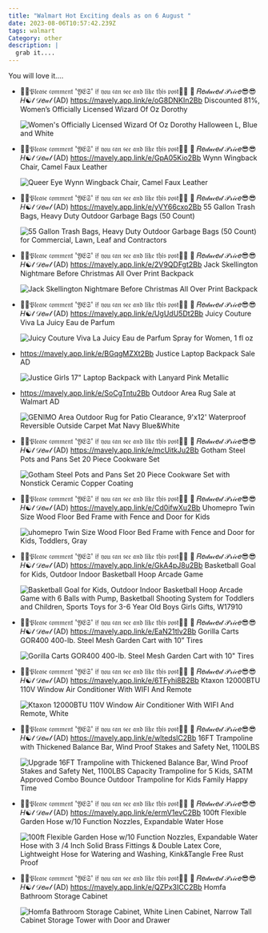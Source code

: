 ```yaml
---
title: "Walmart Hot Exciting deals as on 6 August "
date: 2023-08-06T10:57:42.239Z
tags: walmart
Category: other
description: |
  grab it....
---
```

Y﻿ou will love it....

* 🔹🔹𝔓𝔩𝔢𝔞𝔰𝔢 𝔠𝔬𝔪𝔪𝔢𝔫𝔱 '𝔜𝔈𝔖' 𝔦𝔣 𝔶𝔬𝔲 𝔠𝔞𝔫 𝔰𝔢𝔢 𝔞𝔫𝔡 𝔩𝔦𝔨𝔢 𝔱𝔥𝔦𝔰 𝔭𝔬𝔰𝔱🔹🔹
  🎀  𝑅𝑒𝒹𝓊𝒸𝑒𝒹 𝒫𝓇𝒾𝒸𝑒😎😎
  𝐻☯𝓉 𝒟𝑒𝒶𝓁  (AD) 
  https://mavely.app.link/e/oG8DNKIn2Bb
  Discounted 81%, Women’s Officially Licensed Wizard Of Oz Dorothy <!--StartFragment-->

  ![Women's Officially Licensed Wizard Of Oz Dorothy Halloween L, Blue and White](https://i5.walmartimages.com/seo/Women-s-Officially-Licensed-Wizard-Of-Oz-Dorothy-Halloween-L-Blue-and-White_aed4cc3a-2e20-4667-98d9-7d98640feea7.d6a16218fcef6a4a393455af5dbd6c3e.jpeg?odnHeight=612&odnWidth=612&odnBg=FFFFFF)

  <!--EndFragment-->
* 🔹🔹𝔓𝔩𝔢𝔞𝔰𝔢 𝔠𝔬𝔪𝔪𝔢𝔫𝔱 '𝔜𝔈𝔖' 𝔦𝔣 𝔶𝔬𝔲 𝔠𝔞𝔫 𝔰𝔢𝔢 𝔞𝔫𝔡 𝔩𝔦𝔨𝔢 𝔱𝔥𝔦𝔰 𝔭𝔬𝔰𝔱🔹🔹
  🎀  𝑅𝑒𝒹𝓊𝒸𝑒𝒹 𝒫𝓇𝒾𝒸𝑒😎😎
  𝐻☯𝓉 𝒟𝑒𝒶𝓁  (AD) 
  https://mavely.app.link/e/GpA05Kio2Bb
  Wynn Wingback Chair, Camel Faux Leather <!--StartFragment-->

  ![Queer Eye Wynn Wingback Chair, Camel Faux Leather](https://i5.walmartimages.com/seo/Queer-Eye-Wynn-Wingback-Chair-Camel-Faux-Leather_d7f869f9-98fc-49da-89be-5f18e3a38e8a.553be0899da86263f454f6cc140126a9.jpeg?odnHeight=612&odnWidth=612&odnBg=FFFFFF)

  <!--EndFragment-->
* 🔹🔹𝔓𝔩𝔢𝔞𝔰𝔢 𝔠𝔬𝔪𝔪𝔢𝔫𝔱 '𝔜𝔈𝔖' 𝔦𝔣 𝔶𝔬𝔲 𝔠𝔞𝔫 𝔰𝔢𝔢 𝔞𝔫𝔡 𝔩𝔦𝔨𝔢 𝔱𝔥𝔦𝔰 𝔭𝔬𝔰𝔱🔹🔹
  🎀  𝑅𝑒𝒹𝓊𝒸𝑒𝒹 𝒫𝓇𝒾𝒸𝑒😎😎
  𝐻☯𝓉 𝒟𝑒𝒶𝓁  (AD) 
  https://mavely.app.link/e/yVY66cxo2Bb
  55 Gallon Trash Bags, Heavy Duty Outdoor Garbage Bags (50 Count) <!--StartFragment-->

  ![55 Gallon Trash Bags, Heavy Duty Outdoor Garbage Bags (50 Count) for Commercial, Lawn, Leaf and Contractors](https://i5.walmartimages.com/seo/55-Gallon-Trash-Bags-Heavy-Duty-Outdoor-Garbage-Bags-50-Count-for-Commercial-Lawn-Leaf-and-Contractors_afb9ea42-ed98-4a9f-b04f-0593bc330387.ec40ec24c2751b14e37999989e644458.jpeg?odnHeight=612&odnWidth=612&odnBg=FFFFFF)

  <!--EndFragment-->
* 🔹🔹𝔓𝔩𝔢𝔞𝔰𝔢 𝔠𝔬𝔪𝔪𝔢𝔫𝔱 '𝔜𝔈𝔖' 𝔦𝔣 𝔶𝔬𝔲 𝔠𝔞𝔫 𝔰𝔢𝔢 𝔞𝔫𝔡 𝔩𝔦𝔨𝔢 𝔱𝔥𝔦𝔰 𝔭𝔬𝔰𝔱🔹🔹
  🎀  𝑅𝑒𝒹𝓊𝒸𝑒𝒹 𝒫𝓇𝒾𝒸𝑒😎😎
  𝐻☯𝓉 𝒟𝑒𝒶𝓁  (AD) 
  https://mavely.app.link/e/2V9QDFgt2Bb
  Jack Skellington Nightmare Before Christmas All Over Print Backpack<!--StartFragment-->

  ![Jack Skellington Nightmare Before Christmas All Over Print Backpack](https://i5.walmartimages.com/asr/420efbda-9ce6-4a77-9a78-3d55ed794cb6.a39949dd31a3c3ee4696998a36d128f1.jpeg?odnHeight=612&odnWidth=612&odnBg=FFFFFF)

  <!--EndFragment-->
* 🔹🔹𝔓𝔩𝔢𝔞𝔰𝔢 𝔠𝔬𝔪𝔪𝔢𝔫𝔱 '𝔜𝔈𝔖' 𝔦𝔣 𝔶𝔬𝔲 𝔠𝔞𝔫 𝔰𝔢𝔢 𝔞𝔫𝔡 𝔩𝔦𝔨𝔢 𝔱𝔥𝔦𝔰 𝔭𝔬𝔰𝔱🔹🔹
  🎀  𝑅𝑒𝒹𝓊𝒸𝑒𝒹 𝒫𝓇𝒾𝒸𝑒😎😎
  𝐻☯𝓉 𝒟𝑒𝒶𝓁  (AD) 
  https://mavely.app.link/e/UgUdU5Dt2Bb
  Juicy Couture Viva La Juicy Eau de Parfum<!--StartFragment-->

  ![Juicy Couture Viva La Juicy Eau de Parfum Spray for Women, 1 fl oz](https://i5.walmartimages.com/seo/Juicy-Couture-Viva-La-Juicy-Eau-de-Parfum-Spray-for-Women-1-fl-oz_ac311a25-3490-4b39-832f-c2dcbea2b21c.900f26f86990f7f6f70ab8fe0cdf2992.jpeg?odnHeight=612&odnWidth=612&odnBg=FFFFFF)

  <!--EndFragment-->
* https://mavely.app.link/e/BGqgMZXt2Bb
  Justice Laptop Backpack Sale  AD<!--StartFragment-->

  ![Justice Girls 17" Laptop Backpack with Lanyard Pink Metallic](https://i5.walmartimages.com/seo/Justice-Girls-17-Laptop-Backpack-with-Lanyard-Pink-Metallic_4f3d3506-7da5-40d1-8666-dd862c8f4065.2a49610c52448980d285b8a00f4ea422.jpeg?odnHeight=612&odnWidth=612&odnBg=FFFFFF)

  <!--EndFragment-->
* https://mavely.app.link/e/SoCgTntu2Bb
  Outdoor Area Rug  Sale at Walmart 
  AD<!--StartFragment-->

  ![GENIMO Area Outdoor Rug for Patio Clearance, 9'x12' Waterproof Reversible Outside Carpet Mat Navy Blue&White](https://i5.walmartimages.com/asr/23d70174-7de2-49ca-b200-5798851ae423.9bd647ede5e1bcdef7d0a6676179faed.jpeg?odnHeight=612&odnWidth=612&odnBg=FFFFFF)

  <!--EndFragment-->
* 🔹🔹𝔓𝔩𝔢𝔞𝔰𝔢 𝔠𝔬𝔪𝔪𝔢𝔫𝔱 '𝔜𝔈𝔖' 𝔦𝔣 𝔶𝔬𝔲 𝔠𝔞𝔫 𝔰𝔢𝔢 𝔞𝔫𝔡 𝔩𝔦𝔨𝔢 𝔱𝔥𝔦𝔰 𝔭𝔬𝔰𝔱🔹🔹
  🎀  𝑅𝑒𝒹𝓊𝒸𝑒𝒹 𝒫𝓇𝒾𝒸𝑒😎😎
  𝐻☯𝓉 𝒟𝑒𝒶𝓁  (AD) 
  https://mavely.app.link/e/mcUitkJu2Bb
  Gotham Steel Pots and Pans Set 20 Piece Cookware Set <!--StartFragment-->

  ![Gotham Steel Pots and Pans Set 20 Piece Cookware Set with Nonstick Ceramic Copper Coating](https://i5.walmartimages.com/seo/Gotham-Steel-Pots-and-Pans-Set-20-Piece-Cookware-Set-with-Nonstick-Ceramic-Copper-Coating_d2d1467a-1ff6-41e2-84e8-fed6906e254e.1710d631e862249c138961769d9d37ad.jpeg?odnHeight=2000&odnWidth=2000&odnBg=FFFFFF)

  <!--EndFragment-->
* 🔹🔹𝔓𝔩𝔢𝔞𝔰𝔢 𝔠𝔬𝔪𝔪𝔢𝔫𝔱 '𝔜𝔈𝔖' 𝔦𝔣 𝔶𝔬𝔲 𝔠𝔞𝔫 𝔰𝔢𝔢 𝔞𝔫𝔡 𝔩𝔦𝔨𝔢 𝔱𝔥𝔦𝔰 𝔭𝔬𝔰𝔱🔹🔹
  🎀  𝑅𝑒𝒹𝓊𝒸𝑒𝒹 𝒫𝓇𝒾𝒸𝑒😎😎
  𝐻☯𝓉 𝒟𝑒𝒶𝓁  (AD) 
  https://mavely.app.link/e/Cd0ifwXu2Bb
  Uhomepro Twin Size Wood Floor Bed Frame with Fence and Door for Kids<!--StartFragment-->

  ![uhomepro Twin Size Wood Floor Bed Frame with Fence and Door for Kids, Toddlers, Gray](https://i5.walmartimages.com/asr/e917cb63-4d48-4cb7-9c24-d4db23d12159.c2a7bcd26ffde106e377034f17c81af7.jpeg?odnHeight=2000&odnWidth=2000&odnBg=FFFFFF)

  <!--EndFragment-->
* 🔹🔹𝔓𝔩𝔢𝔞𝔰𝔢 𝔠𝔬𝔪𝔪𝔢𝔫𝔱 '𝔜𝔈𝔖' 𝔦𝔣 𝔶𝔬𝔲 𝔠𝔞𝔫 𝔰𝔢𝔢 𝔞𝔫𝔡 𝔩𝔦𝔨𝔢 𝔱𝔥𝔦𝔰 𝔭𝔬𝔰𝔱🔹🔹
  🎀  𝑅𝑒𝒹𝓊𝒸𝑒𝒹 𝒫𝓇𝒾𝒸𝑒😎😎
  𝐻☯𝓉 𝒟𝑒𝒶𝓁  (AD) 
  https://mavely.app.link/e/GkA4pJ8u2Bb
  Basketball Goal for Kids, Outdoor Indoor Basketball Hoop Arcade Game<!--StartFragment-->

  ![Basketball Goal for Kids, Outdoor Indoor Basketball Hoop Arcade Game with 6 Balls with Pump, Basketball Shooting System for Toddlers and Children, Sports Toys for 3-6 Year Old Boys Girls Gifts, W17910](https://i5.walmartimages.com/asr/820f0b35-6f0f-4cd8-be1d-fc2b38eec7d9.41da324d92f03804acd6cbb86b61081c.jpeg?odnHeight=612&odnWidth=612&odnBg=FFFFFF)

  <!--EndFragment-->
* 🔹🔹𝔓𝔩𝔢𝔞𝔰𝔢 𝔠𝔬𝔪𝔪𝔢𝔫𝔱 '𝔜𝔈𝔖' 𝔦𝔣 𝔶𝔬𝔲 𝔠𝔞𝔫 𝔰𝔢𝔢 𝔞𝔫𝔡 𝔩𝔦𝔨𝔢 𝔱𝔥𝔦𝔰 𝔭𝔬𝔰𝔱🔹🔹
  🎀  𝑅𝑒𝒹𝓊𝒸𝑒𝒹 𝒫𝓇𝒾𝒸𝑒😎😎
  𝐻☯𝓉 𝒟𝑒𝒶𝓁  (AD) 
  https://mavely.app.link/e/EaN21tlv2Bb
  Gorilla Carts GOR400 400-lb. Steel Mesh Garden Cart with 10” Tires <!--StartFragment-->

  ![Gorilla Carts GOR400 400-lb. Steel Mesh Garden Cart with 10" Tires](https://i5.walmartimages.com/seo/Gorilla-Carts-GOR400-400-lb-Steel-Mesh-Garden-Cart-with-10-Tires_a42ece1d-06a7-4905-a146-e6c2b36a14e1.71c9a6a9b3de34723b0507bdef07fc90.jpeg?odnHeight=612&odnWidth=612&odnBg=FFFFFF)

  <!--EndFragment-->
* 🔹🔹𝔓𝔩𝔢𝔞𝔰𝔢 𝔠𝔬𝔪𝔪𝔢𝔫𝔱 '𝔜𝔈𝔖' 𝔦𝔣 𝔶𝔬𝔲 𝔠𝔞𝔫 𝔰𝔢𝔢 𝔞𝔫𝔡 𝔩𝔦𝔨𝔢 𝔱𝔥𝔦𝔰 𝔭𝔬𝔰𝔱🔹🔹
  🎀  𝑅𝑒𝒹𝓊𝒸𝑒𝒹 𝒫𝓇𝒾𝒸𝑒😎😎
  𝐻☯𝓉 𝒟𝑒𝒶𝓁  (AD) 
  https://mavely.app.link/e/6TFyhi8B2Bb
  Ktaxon 12000BTU 110V Window Air Conditioner With WIFI And Remote <!--StartFragment-->

  ![Ktaxon 12000BTU 110V Window Air Conditioner With WIFI And Remote, White](https://i5.walmartimages.com/asr/ff03be34-22b9-4c85-ba1f-9dbbe6eb0ea2.99fd03596974a348eb2fbe6dd2da748b.jpeg?odnHeight=612&odnWidth=612&odnBg=FFFFFF)

  <!--EndFragment-->
* 🔹🔹𝔓𝔩𝔢𝔞𝔰𝔢 𝔠𝔬𝔪𝔪𝔢𝔫𝔱 '𝔜𝔈𝔖' 𝔦𝔣 𝔶𝔬𝔲 𝔠𝔞𝔫 𝔰𝔢𝔢 𝔞𝔫𝔡 𝔩𝔦𝔨𝔢 𝔱𝔥𝔦𝔰 𝔭𝔬𝔰𝔱🔹🔹
  🎀  𝑅𝑒𝒹𝓊𝒸𝑒𝒹 𝒫𝓇𝒾𝒸𝑒😎😎
  𝐻☯𝓉 𝒟𝑒𝒶𝓁  (AD) 
  https://mavely.app.link/e/wltedslC2Bb
  16FT Trampoline with Thickened Balance Bar, Wind Proof Stakes and Safety Net, 1100LBS<!--StartFragment-->

  ![Upgrade 16FT Trampoline with Thickened Balance Bar, Wind Proof Stakes and Safety Net, 1100LBS Capacity Trampoline for 5 Kids, SATM Approved Combo Bounce Outdoor Trampoline for Kids Family Happy Time](https://i5.walmartimages.com/asr/6ea853c8-05c2-4cf3-9154-45ae8da24f92.e3029520649e70145814b97ff215268c.jpeg?odnHeight=612&odnWidth=612&odnBg=FFFFFF)

  <!--EndFragment-->
* 🔹🔹𝔓𝔩𝔢𝔞𝔰𝔢 𝔠𝔬𝔪𝔪𝔢𝔫𝔱 '𝔜𝔈𝔖' 𝔦𝔣 𝔶𝔬𝔲 𝔠𝔞𝔫 𝔰𝔢𝔢 𝔞𝔫𝔡 𝔩𝔦𝔨𝔢 𝔱𝔥𝔦𝔰 𝔭𝔬𝔰𝔱🔹🔹
  🎀  𝑅𝑒𝒹𝓊𝒸𝑒𝒹 𝒫𝓇𝒾𝒸𝑒😎😎
  𝐻☯𝓉 𝒟𝑒𝒶𝓁  (AD) 
  https://mavely.app.link/e/ermV1evC2Bb
  100ft Flexible Garden Hose w/10 Function Nozzles, Expandable Water Hose <!--StartFragment-->

  ![100ft Flexible Garden Hose w/10 Function Nozzles, Expandable Water Hose with 3 /4 Inch Solid Brass Fittings & Double Latex Core, Lightweight Hose for Watering and Washing, Kink&Tangle Free Rust Proof](https://i5.walmartimages.com/asr/1a307880-20f8-4017-ba97-97ae2b6bd20d.a1c22f5576fd0e83ba335730bbb5ce8d.jpeg?odnHeight=2000&odnWidth=2000&odnBg=FFFFFF)

  <!--EndFragment-->
* 🔹🔹𝔓𝔩𝔢𝔞𝔰𝔢 𝔠𝔬𝔪𝔪𝔢𝔫𝔱 '𝔜𝔈𝔖' 𝔦𝔣 𝔶𝔬𝔲 𝔠𝔞𝔫 𝔰𝔢𝔢 𝔞𝔫𝔡 𝔩𝔦𝔨𝔢 𝔱𝔥𝔦𝔰 𝔭𝔬𝔰𝔱🔹🔹
  🎀  𝑅𝑒𝒹𝓊𝒸𝑒𝒹 𝒫𝓇𝒾𝒸𝑒😎😎
  𝐻☯𝓉 𝒟𝑒𝒶𝓁  (AD) 
  https://mavely.app.link/e/QZPx3ICC2Bb
  Homfa Bathroom Storage Cabinet<!--StartFragment-->

  ![Homfa Bathroom Storage Cabinet, White Linen Cabinet, Narrow Tall Cabinet Storage Tower with Door and Drawer](https://i5.walmartimages.com/asr/7a3e02d3-5c41-4251-bcff-05fdcc6881e7.954e6a5e1a823a9f4ee303ad1498bf98.jpeg?odnHeight=2000&odnWidth=2000&odnBg=FFFFFF)

  <!--EndFragment-->